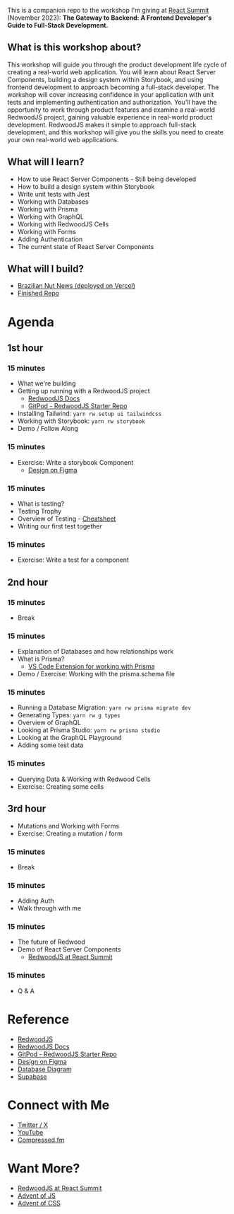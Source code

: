 This is a companion repo to the workshop I'm giving at [React Summit](https://reactsummit.us/#4) (November 2023): **The Gateway to Backend: A Frontend Developer's Guide to Full-Stack Development.**

## What is this workshop about?

This workshop will guide you through the product development life cycle of creating a real-world web application. You will learn about React Server Components, building a design system within Storybook, and using frontend development to approach becoming a full-stack developer. The workshop will cover increasing confidence in your application with unit tests and implementing authentication and authorization. You'll have the opportunity to work through product features and examine a real-world RedwoodJS project, gaining valuable experience in real-world product development. RedwoodJS makes it simple to approach full-stack development, and this workshop will give you the skills you need to create your own real-world web applications.

## What will I learn?

- How to use React Server Components - Still being developed
- How to build a design system within Storybook
- Write unit tests with Jest
- Working with Databases
- Working with Prisma
- Working with GraphQL
- Working with RedwoodJS Cells
- Working with Forms
- Adding Authentication
- The current state of React Server Components

## What will I build?

- [Brazilian Nut News (deployed on Vercel)](https://brazilian-nut-news-redwood.vercel.app/)
- [Finished Repo](https://github.com/ahaywood/brazilian-nut-news__redwood)

# Agenda

## 1st hour

### 15 minutes

- What we're building
- Getting up running with a RedwoodJS project
  - [RedwoodJS Docs](https://redwoodjs.com/docs)
  - [GitPod - RedwoodJS Starter Repo](https://github.com/redwoodjs/starter)
- Installing Tailwind: `yarn rw setup ui tailwindcss`
- Working with Storybook: `yarn rw storybook`
- Demo / Follow Along

### 15 minutes

- Exercise: Write a storybook Component
  - [Design on Figma](https://www.figma.com/file/z6Vipsmnua7VzF9E6w4PtL/Brazilian-Nut-News-App?type=design&node-id=0%3A1&mode=design&t=fECfY0DKYEGjy4iF-1)

### 15 minutes

- What is testing?
- Testing Trophy
- Overview of Testing - [Cheatsheet](https://docs.google.com/document/d/1zAXAccSGZmoNmAsQ74_3Cin7-Hzi9BS8pfH3l4qyWGM/edit?usp=sharing)
- Writing our first test together

### 15 minutes

- Exercise: Write a test for a component

## 2nd hour

### 15 minutes

- Break

### 15 minutes

- Explanation of Databases and how relationships work
- What is Prisma?
  - [VS Code Extension for working with Prisma](https://marketplace.visualstudio.com/items?itemName=Prisma.prisma)
- Demo / Exercise: Working with the prisma.schema file

### 15 minutes

- Running a Database Migration: `yarn rw prisma migrate dev`
- Generating Types: `yarn rw g types`
- Overview of GraphQL
- Looking at Prisma Studio: `yarn rw prisma studio`
- Looking at the GraphQL Playground
- Adding some test data

### 15 minutes

- Querying Data & Working with Redwood Cells
- Exercise: Creating some cells

## 3rd hour

- Mutations and Working with Forms
- Exercise: Creating a mutation / form

### 15 minutes

- Break

### 15 minutes

- Adding Auth
- Walk through with me

### 15 minutes

- The future of Redwood
- Demo of React Server Components
  - [RedwoodJS at React Summit](https://redwoodjs.com/reactsummit)

### 15 minutes

- Q & A

# Reference

- [RedwoodJS](https://redwoodjs.com)
- [RedwoodJS Docs](https://redwoodjs.com/docs)
- [GitPod - RedwoodJS Starter Repo](https://github.com/redwoodjs/starter)
- [Design on Figma](https://www.figma.com/file/z6Vipsmnua7VzF9E6w4PtL/Brazilian-Nut-News-App?type=design&node-id=0%3A1&mode=design&t=fECfY0DKYEGjy4iF-1)
- [Database Diagram](https://whimsical.com/brazilian-nut-news-V6gDL53RoUQTUQCc7tenVK)
- [Supabase](https://supabase.io)

# Connect with Me

- [Twitter / X](https://twitter.com/selfteachme)
- [YouTube](https://youtube.com/c/selfteachme)
- [Compressed.fm](https://compressed.fm)

# Want More?

- [RedwoodJS at React Summit](https://redwoodjs.com/reactsummit)
- [Advent of JS](https://adventofjs.com)
- [Advent of CSS](https://adventofcss.com)
